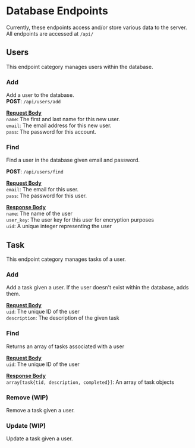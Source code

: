 # Database Endpoints
Currently, these endpoints access and/or store various data to the server.
All endpoints are accessed at `/api/`



## Users
This endpoint category manages users within the database.

### Add
Add a user to the database.\
**POST**: `/api/users/add`

<u>**Request Body**</u>\
`name`: The first and last name for this new user.\
`email`: The email address for this new user.\
`pass`: The password for this account.


### Find
Find a user in the database given email and password.

**POST**: `/api/users/find`

<u>**Request Body**</u>\
`email`: The email for this user.\
`pass`: The password for this user.

<u>**Response Body**</u>\
`name`: The name of the user\
`user_key`: The user key for this user for encryption purposes\
`uid`: A unique integer representing the user





## Task
This endpoint category manages tasks of a user.

### Add
Add a task given a user. If the user doesn't exist within the database, adds them.

<u>**Request Body**</u>\
`uid`: The unique ID of the user\
`description`: The description of the given task

### Find
Returns an array of tasks associated with a user

<u>**Request Body**</u>\
`uid`: The unique ID of the user

<u>**Response Body**</u>\
`array[task{tid, description, completed}]`: An array of task objects

### Remove (WIP)
Remove a task given a user.

### Update (WIP)
Update a task given a user.
